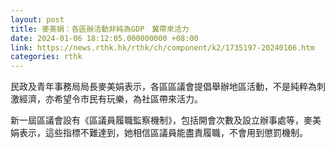 ```yaml
---
layout: post
title: 麥美娟：各區辦活動非純為GDP　冀帶來活力
date: 2024-01-06 18:12:05.000000000 +08:00
link: https://news.rthk.hk/rthk/ch/component/k2/1735197-20240106.htm
categories: rthk
---
```


民政及青年事務局局長麥美娟表示，各區區議會提倡舉辦地區活動，不是純粹為刺激經濟，亦希望令市民有玩樂，為社區帶來活力。

新一屆區議會設有《區議員履職監察機制》，包括開會次數及設立辦事處等，麥美娟表示，這些指標不難達到，她相信區議員能盡責履職，不會用到懲罰機制。
